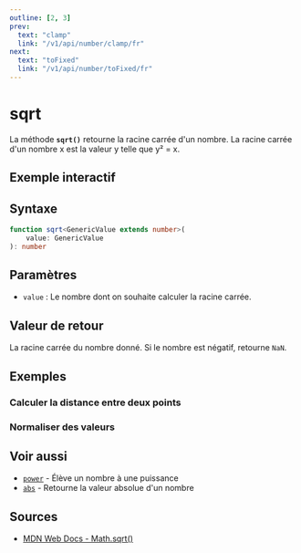 ```yaml
---
outline: [2, 3]
prev:
  text: "clamp"
  link: "/v1/api/number/clamp/fr"
next:
  text: "toFixed"
  link: "/v1/api/number/toFixed/fr"
---
```


# sqrt

La méthode **`sqrt()`** retourne la racine carrée d'un nombre. La racine carrée d'un nombre x est la valeur y telle que y² = x.

## Exemple interactif

<MonacoTSEditor
  src="/v1/api/number/sqrt/examples/tryout.doc.ts"
  majorVersion="v1"
  height="200px"
/>

## Syntaxe

```typescript
function sqrt<GenericValue extends number>(
	value: GenericValue
): number
```

## Paramètres

- `value` : Le nombre dont on souhaite calculer la racine carrée.

## Valeur de retour

La racine carrée du nombre donné. Si le nombre est négatif, retourne `NaN`.

## Exemples

### Calculer la distance entre deux points

<MonacoTSEditor
  	src="/v1/api/number/sqrt/examples/distance.doc.ts"
  	majorVersion="v1"
	height="450px"
/>

### Normaliser des valeurs

<MonacoTSEditor
  	src="/v1/api/number/sqrt/examples/normalize.doc.ts"
  	majorVersion="v1"
	height="400px"
/>

## Voir aussi

- [`power`](/v1/api/number/power/fr) - Élève un nombre à une puissance
- [`abs`](/v1/api/number/abs/fr) - Retourne la valeur absolue d'un nombre

## Sources

- [MDN Web Docs - Math.sqrt()](https://developer.mozilla.org/fr/docs/Web/JavaScript/Reference/Global_Objects/Math/sqrt)
